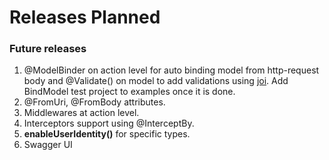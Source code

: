 # Releases Planned

### Future releases
1. @ModelBinder on action level for auto binding model from http-request body and @Validate() on model to add validations using [joi](https://github.com/hapijs/joi). Add BindModel test project to examples once it is done.
2. @FromUri, @FromBody attributes. 
3. Middlewares at action level.
4. Interceptors support using @InterceptBy.
5. **enableUserIdentity()** for specific types.
6. Swagger UI
